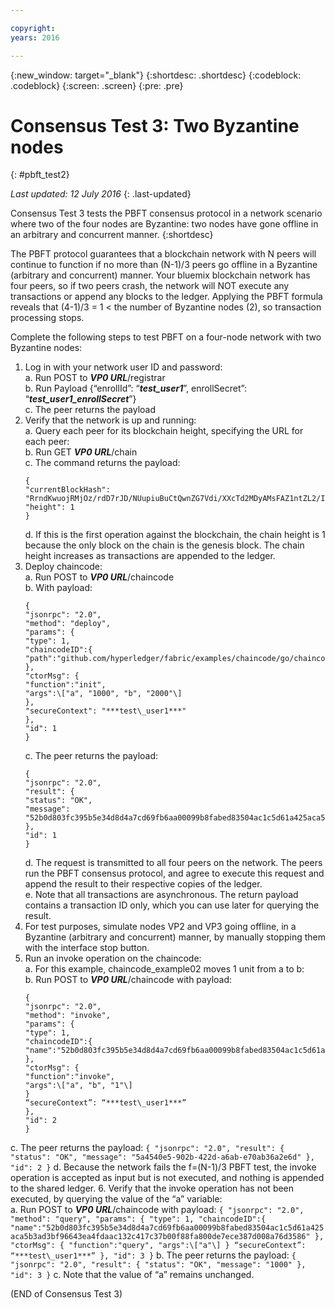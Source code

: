 ```yaml
---

copyright:
years: 2016

---
```


{:new_window: target="_blank"}
{:shortdesc: .shortdesc}
{:codeblock: .codeblock}
{:screen: .screen}
{:pre: .pre}


# Consensus Test 3: Two Byzantine nodes
{: #pbft_test2}

*Last updated: 12 July 2016*
{: .last-updated}

Consensus Test 3 tests the PBFT consensus protocol in a network scenario where two of the four nodes are Byzantine: two nodes have gone offline in an arbitrary and concurrent manner.
{:shortdesc}

The PBFT protocol guarantees that a blockchain network with N peers will continue to function if no more than (N-1)/3 peers go offline in a Byzantine (arbitrary and concurrent) manner. Your bluemix blockchain network has four peers, so if two peers crash, the network will NOT execute any transactions or append any blocks to the ledger. Applying the PBFT formula reveals that (4-1)/3 = 1 < the number of Byzantine nodes (2), so transaction processing stops.

Complete the following steps to test PBFT on a four-node network with two Byzantine nodes:
1.  Log in with your network user ID and password:  
    a.  Run POST to ***VP0 URL***/registrar  
    b.  Run Payload {“enrollId”: “***test\_user1***”, enrollSecret”: “***test\_user1\_enrollSecret***”}  
    c.  The peer returns the payload
2.  Verify that the network is up and running:  
    a.  Query each peer for its blockchain height, specifying the URL for each peer:  
    b.  Run GET ***VP0 URL***/chain  
    c.  The command returns the payload:
      ```
      {
      "currentBlockHash": "RrndKwuojRMjOz/rdD7rJD/NUupiuBuCtQwnZG7Vdi/XXcTd2MDyAMsFAZ1ntZL2/IIcSUeatIZAKS6ss7fEvg==",
      "height": 1
      }
      ```
    d.  If this is the first operation against the blockchain, the chain height is 1 because the only block on the chain is the genesis block. The chain height increases as transactions are appended to the ledger.
3.  Deploy chaincode:  
    a.  Run POST to ***VP0 URL***/chaincode  
    b.  With payload:  
      ```
      {
      "jsonrpc": "2.0",
      "method": "deploy",
      "params": {
      "type": 1,
      "chaincodeID":{
      "path":"github.com/hyperledger/fabric/examples/chaincode/go/chaincode\_example02"
      },
      "ctorMsg": {
      "function":"init",
      "args":\["a", "1000", "b", "2000"\]
      },
      "secureContext": "***test\_user1***"
      },
      "id": 1
      }
      ```
    c.  The peer returns the payload:
      ```
      {
      "jsonrpc": "2.0",
      "result": {
      "status": "OK",
      "message": "52b0d803fc395b5e34d8d4a7cd69fb6aa00099b8fabed83504ac1c5d61a425aca5b3ad3bf96643ea4fdaac132c417c37b00f88fa800de7ece387d008a76d3586"
      },
      "id": 1
      }
      ```
    d.  The request is transmitted to all four peers on the network. The peers run the PBFT consensus protocol, and agree to execute this request and append the result to their respective copies of the ledger.  
    e.  Note that all transactions are asynchronous. The return payload contains a transaction ID only, which you can use later for querying the result.
4.  For test purposes, simulate nodes VP2 and VP3 going offline, in a Byzantine (arbitrary and concurrent) manner, by manually stopping them with the interface stop button.
5.  Run an invoke operation on the chaincode:  
    a.  For this example, chaincode_example02 moves 1 unit from a to b:  
    b.  Run POST to ***VP0 URL***/chaincode with payload:
      ```
      {
      "jsonrpc": "2.0",
      "method": "invoke",
      "params": {
      "type": 1,
      "chaincodeID":{
      "name":"52b0d803fc395b5e34d8d4a7cd69fb6aa00099b8fabed83504ac1c5d61a425aca5b3ad3bf96643ea4fdaac132c417c37b00f88fa800de7ece387d008a76d3586"
      },
      "ctorMsg": {
      "function":"invoke",
      "args":\["a", "b", "1"\]
      }
      “secureContext”: “***test\_user1***”
      },
      "id": 2
      }
      ```
   c.  The peer returns the payload:
      ```
      {
      "jsonrpc": "2.0",
      "result": {
      "status": "OK",
      "message": "5a4540e5-902b-422d-a6ab-e70ab36a2e6d"
      },
      "id": 2
      }
      ```
    d.  Because the network fails the f=(N-1)/3 PBFT test, the invoke operation is accepted as input but is not executed, and nothing is appended to the shared ledger.
6.  Verify that the invoke operation has not been executed, by querying the value of the “a” variable:  
    a.  Run POST to ***VP0 URL***/chaincode with payload:
      ```
      {
      "jsonrpc": "2.0",
      "method": "query",
      "params": {
      "type": 1,
      "chaincodeID":{
      "name":"52b0d803fc395b5e34d8d4a7cd69fb6aa00099b8fabed83504ac1c5d61a425aca5b3ad3bf96643ea4fdaac132c417c37b00f88fa800de7ece387d008a76d3586"
      },
      "ctorMsg": {
      "function":"query",
      "args":\["a"\]
      }
      “secureContext”: “***test\_user1***”
      },
      "id": 3
      }
      ```
    b.  The peer returns the payload:
      ```
      {
      "jsonrpc": "2.0",
      "result": {
      "status": "OK",
      "message": "1000"
      },
      "id": 3
      }
      ```
    c.  Note that the value of “a” remains unchanged.

  (END of Consensus Test 3)
